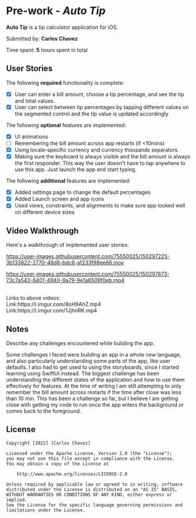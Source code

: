 # Pre-work - *Auto Tip*

**Auto Tip** is a tip calculator application for iOS.

Submitted by: **Carlos Chavez**

Time spent: **5** hours spent in total

## User Stories

The following **required** functionality is complete:

* [X] User can enter a bill amount, choose a tip percentage, and see the tip and total values.
* [X] User can select between tip percentages by tapping different values on the segmented control and the tip value is updated accordingly

The following **optional** features are implemented:

* [X] UI animations
* [ ] Remembering the bill amount across app restarts (if <10mins)
* [X] Using locale-specific currency and currency thousands separators.
* [X] Making sure the keyboard is always visible and the bill amount is always the first responder. This way the user doesn't have to tap anywhere to use this app. Just launch the app and start typing.

The following **additional** features are implemented:

- [X] Added settings page to change the default percentages
- [X] Added Launch screen and app icons
- [X] Used views, constraints, and alignments to make sure app looked well on different device sizes

## Video Walkthrough

Here's a walkthrough of implemented user stories:


https://user-images.githubusercontent.com/75550025/150297225-3b133822-2770-48d8-bdc6-af233f98ee66.mov

https://user-images.githubusercontent.com/75550025/150297873-73c7a543-6401-4940-9a79-9e1a6509f0eb.mp4

<br />
Links to above videos: 
<br />
Link:https://i.imgur.com/8oH9AhZ.mp4
<br />
Link:https://i.imgur.com/1JjhnRK.mp4
<br />

## Notes

Describe any challenges encountered while building the app.

Some challenges I faced were building an app in a whole new language, and also particularly understanding some parts of the app, like user defaults. I also had to get used to using the storyboards, since I started learning using SwiftUI instead. The biggest challenge has been understanding the different states of the application and how to use them effectively for features. At the time of writing I am still attempting to only remember the bill amount across restarts if the time after close was less than 10 min. This has been a challenge so far, but I believe I am getting close with getting my code to run once the app enters the background or comes back to the foreground.

## License

    Copyright [2022] [Carlos Chavez]

    Licensed under the Apache License, Version 2.0 (the "License");
    you may not use this file except in compliance with the License.
    You may obtain a copy of the License at

        http://www.apache.org/licenses/LICENSE-2.0

    Unless required by applicable law or agreed to in writing, software
    distributed under the License is distributed on an "AS IS" BASIS,
    WITHOUT WARRANTIES OR CONDITIONS OF ANY KIND, either express or implied.
    See the License for the specific language governing permissions and
    limitations under the License.
